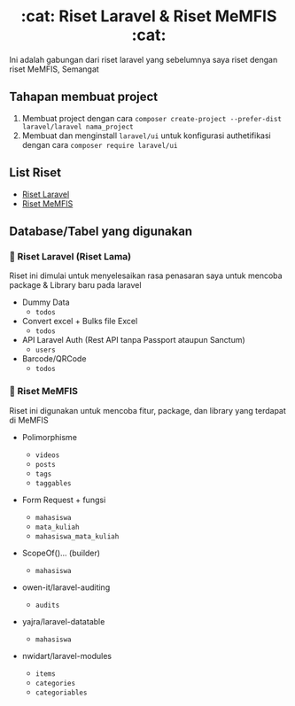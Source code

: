 <h1 align=center>:cat: Riset Laravel & Riset MeMFIS :cat:</h1>
Ini adalah gabungan dari riset laravel yang sebelumnya saya riset dengan riset MeMFIS, Semangat

## Tahapan membuat project
1. Membuat project dengan cara `composer create-project --prefer-dist laravel/laravel nama_project`
2. Membuat dan menginstall `laravel/ui` untuk konfigurasi authetifikasi dengan cara `composer require laravel/ui`


## List Riset
- [Riset Laravel](/riset-laravel.md)
- [Riset MeMFIS](/riset-memfis.md)


## Database/Tabel yang digunakan

  ### :eyes: Riset Laravel (Riset Lama)
  Riset ini dimulai untuk menyelesaikan rasa penasaran saya untuk mencoba package & Library baru pada laravel

  - Dummy Data
    - `todos`
  - Convert excel + Bulks file Excel
    - `todos`
  - API Laravel Auth (Rest API tanpa Passport ataupun Sanctum)
    - `users`
  - Barcode/QRCode
    - `todos`

  ### :eyes: Riset MeMFIS 
  Riset ini digunakan untuk mencoba fitur, package, dan library yang terdapat di MeMFIS

  - Polimorphisme
    - `videos`
    - `posts`
    - `tags`
    - `taggables`

  - Form Request + fungsi
    - `mahasiswa`
    - `mata_kuliah`
    - `mahasiswa_mata_kuliah`

  - ScopeOf()... (builder)
    - `mahasiswa`

  - owen-it/laravel-auditing
    - `audits`

  - yajra/laravel-datatable
    - `mahasiswa`

  - nwidart/laravel-modules
    - `items`
    - `categories`
    - `categoriables`
